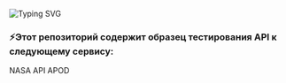 ![Typing SVG](https://readme-typing-svg.herokuapp.com?color=%2356BCF8&lines=This+is+API+testing+portfolio)

### ⚡Этот репозиторий содержит образец тестирования API к следующему сервису:
NASA API APOD
